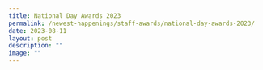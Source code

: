 ```yaml
---
title: National Day Awards 2023
permalink: /newest-happenings/staff-awards/national-day-awards-2023/
date: 2023-08-11
layout: post
description: ""
image: ""
---
```

